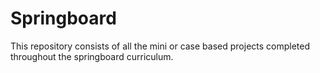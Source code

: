 # Springboard
This repository consists of all the mini or case based projects completed throughout the springboard curriculum.
